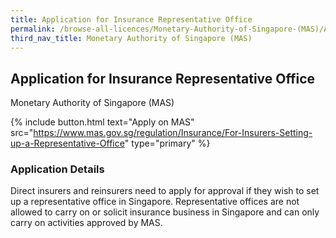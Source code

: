 ```yaml
---
title: Application for Insurance Representative Office
permalink: /browse-all-licences/Monetary-Authority-of-Singapore-(MAS)/Application-for-Insurance-Representative-Office
third_nav_title: Monetary Authority of Singapore (MAS)
---
```


## Application for Insurance Representative Office

Monetary Authority of Singapore (MAS)

{% include button.html text="Apply on MAS" src="https://www.mas.gov.sg/regulation/Insurance/For-Insurers-Setting-up-a-Representative-Office" type="primary" %}

<H3>Application Details</H3>

<p>Direct insurers and reinsurers need to apply for approval if they wish to set up a representative office in Singapore. Representative offices are not allowed to carry on or solicit insurance business in Singapore and can only carry on activities approved by MAS.</p>

